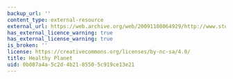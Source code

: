 ```yaml
---
backup_url: ''
content_type: external-resource
external_url: https://web.archive.org/web/20091108064929/http://www.stonyfield.com/healthy_planet/index.jsp
has_external_licence_warning: true
has_external_license_warning: true
is_broken: ''
license: https://creativecommons.org/licenses/by-nc-sa/4.0/
title: Healthy Planet
uid: 0b087a4a-5c2d-4b21-8550-5c919ce13e21
---
```


